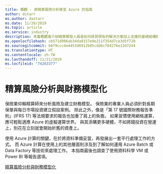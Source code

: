 ```yaml
---
title: 概觀 - 將精算風險分析移至 Azure 的指南
author: dstarr
ms.author: dastarr
ms.date: 11/20/2019
ms.topic: article
ms.service: industry
description: 本篇概觀會介紹精算開發人員是如何將其現有的解決方案加上支援的基礎結構移至 Azure。
ms.openlocfilehash: cb571d996ab34da9157e9e211f354d7ce3d5f720
ms.sourcegitcommit: b8f9ccc4e4453d6912b05cdd6cf04276e13d7244
ms.translationtype: HT
ms.contentlocale: zh-TW
ms.lasthandoff: 11/21/2019
ms.locfileid: "74263377"
---
```

# <a name="actuarial-risk-analysis-and-financial-modeling"></a>精算風險分析與財務模型化

保險業仰賴精算師來分析風險及建立財務模型。 保險業的專業人員必須針對長期保單與每日市場投資建立假設案例。 除此之外，像是「第 17 號國際財務報告準則」(IFRS 17) 等法規要求的報告也加重了肩上的負擔。 如果習慣使用網格運算，應可輕鬆適應 Azure 的虛擬運算世界。 與其添購更多硬體，不如將錢投資在營運上，別花在立刻就會開始折舊的資產上。

使用 Azure 計算的關鍵，在於將資料準備妥當，再發展出一套平行處理工作的方式。 而 Azure 計算在使用上的其他層面則涉及到了解如何運用 Azure Batch 或 Data Factory 等技術來處理工作。 本指南最後也調查了使用資料科學 VM 或 Power BI 等報告選項。

[精算風險分析與財務模型化](/azure/industry/financial/actuarial-risk-analysis-and-financial-modeling-solution-guide?WT.mc_id=overview-docs-dastarr)